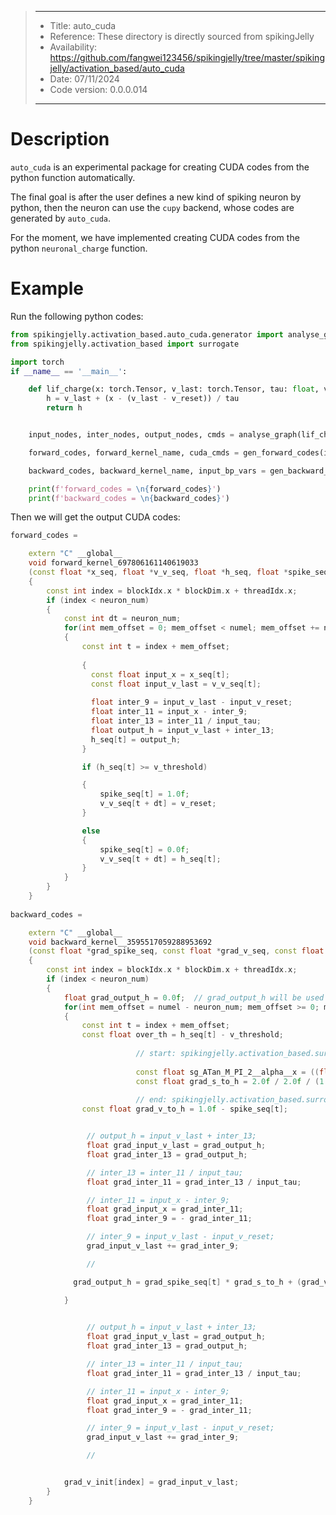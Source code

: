 > ***************************************************************************************
> *    Title: auto_cuda
> *    Reference: These directory is directly sourced from spikingJelly
> *    Availability: https://github.com/fangwei123456/spikingjelly/tree/master/spikingjelly/activation_based/auto_cuda
> *    Date: 07/11/2024
> *    Code version: 0.0.0.014
> ***************************************************************************************

# Description

`auto_cuda` is an experimental package for creating CUDA codes from the python function automatically. 

The final goal is after the user defines a new kind of spiking neuron by python, then the neuron can use the `cupy` backend, whose codes are generated by `auto_cuda`.

For the moment, we have implemented creating CUDA codes from the python `neuronal_charge` function.

# Example

Run the following python codes:

```python
from spikingjelly.activation_based.auto_cuda.generator import analyse_graph, gen_forward_codes, gen_backward_codes
from spikingjelly.activation_based import surrogate

import torch
if __name__ == '__main__':

    def lif_charge(x: torch.Tensor, v_last: torch.Tensor, tau: float, v_reset: float):
        h = v_last + (x - (v_last - v_reset)) / tau
        return h


    input_nodes, inter_nodes, output_nodes, cmds = analyse_graph(lif_charge, requires_grad=(True, True, False, False))

    forward_codes, forward_kernel_name, cuda_cmds = gen_forward_codes(input_nodes, inter_nodes, output_nodes, cmds, hard_reset=True)

    backward_codes, backward_kernel_name, input_bp_vars = gen_backward_codes(cuda_cmds, input_nodes, output_nodes, cmds, hard_reset=True, detach_reset=True, surrogate_fuction=surrogate.ATan())

    print(f'forward_codes = \n{forward_codes}')
    print(f'backward_codes = \n{backward_codes}')
```

Then we will get the output CUDA codes:

```c++
forward_codes = 

    extern "C" __global__
    void forward_kernel_697806161140619033
    (const float *x_seq, float *v_v_seq, float *h_seq, float *spike_seq, const float &v_threshold, const float &v_reset, const int &neuron_num, const int &numel, const float &input_tau, const float &input_v_reset)
    {
        const int index = blockIdx.x * blockDim.x + threadIdx.x;
        if (index < neuron_num)
        {
            const int dt = neuron_num;
            for(int mem_offset = 0; mem_offset < numel; mem_offset += neuron_num)
            {
                const int t = index + mem_offset;
    
                {
                  const float input_x = x_seq[t];
                  const float input_v_last = v_v_seq[t];
                  
                  float inter_9 = input_v_last - input_v_reset;
                  float inter_11 = input_x - inter_9;
                  float inter_13 = inter_11 / input_tau;
                  float output_h = input_v_last + inter_13;
                  h_seq[t] = output_h;
                }

                if (h_seq[t] >= v_threshold)

                {
                    spike_seq[t] = 1.0f;
                    v_v_seq[t + dt] = v_reset;
                }

                else
                {
                    spike_seq[t] = 0.0f;
                    v_v_seq[t + dt] = h_seq[t];
                }
            }
        }
    }
    
backward_codes = 

    extern "C" __global__
    void backward_kernel__3595517059288953692
    (const float *grad_spike_seq, const float *grad_v_seq, const float *h_seq, const float *spike_seq, float *grad_x_seq, float *grad_v_init, const float &v_threshold, const float &v_reset, const int &neuron_num, const int &numel, const float &input_tau)
    {
        const int index = blockIdx.x * blockDim.x + threadIdx.x;
        if (index < neuron_num)
        {   
            float grad_output_h = 0.0f;  // grad_output_h will be used recursively
            for(int mem_offset = numel - neuron_num; mem_offset >= 0; mem_offset -= neuron_num)
            {
                const int t = index + mem_offset;
                const float over_th = h_seq[t] - v_threshold;
    
            				// start: spikingjelly.activation_based.surrogate.ATan.cuda_code
        
            				const float sg_ATan_M_PI_2__alpha__x = ((float) 1.57079632679489661923) * 2.0f * over_th;
            				const float grad_s_to_h = 2.0f / 2.0f / (1.0f + sg_ATan_M_PI_2__alpha__x * sg_ATan_M_PI_2__alpha__x);
            
            				// end: spikingjelly.activation_based.surrogate.ATan.cuda_code
                const float grad_v_to_h = 1.0f - spike_seq[t];


                 // output_h = input_v_last + inter_13;
                 float grad_input_v_last = grad_output_h;
                 float grad_inter_13 = grad_output_h;

                 // inter_13 = inter_11 / input_tau;
                 float grad_inter_11 = grad_inter_13 / input_tau;

                 // inter_11 = input_x - inter_9;
                 float grad_input_x = grad_inter_11;
                 float grad_inter_9 = - grad_inter_11;

                 // inter_9 = input_v_last - input_v_reset;
                 grad_input_v_last += grad_inter_9;

                 // 

              grad_output_h = grad_spike_seq[t] * grad_s_to_h + (grad_v_seq[t] + grad_input_v_last) * grad_v_to_h;

            }
    

                 // output_h = input_v_last + inter_13;
                 float grad_input_v_last = grad_output_h;
                 float grad_inter_13 = grad_output_h;

                 // inter_13 = inter_11 / input_tau;
                 float grad_inter_11 = grad_inter_13 / input_tau;

                 // inter_11 = input_x - inter_9;
                 float grad_input_x = grad_inter_11;
                 float grad_inter_9 = - grad_inter_11;

                 // inter_9 = input_v_last - input_v_reset;
                 grad_input_v_last += grad_inter_9;

                 // 


            grad_v_init[index] = grad_input_v_last;
        }
    }
```